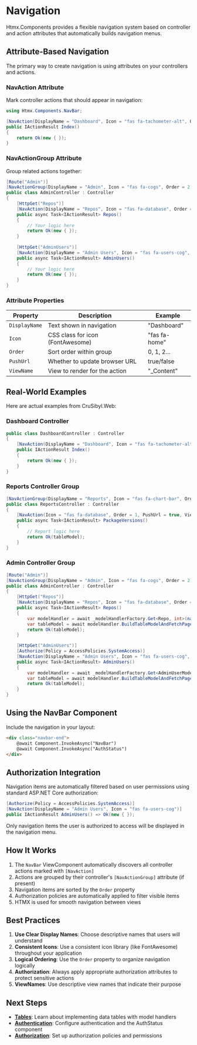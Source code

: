 # Navigation

Htmx.Components provides a flexible navigation system based on controller and action attributes that automatically builds navigation menus.

## Attribute-Based Navigation

The primary way to create navigation is using attributes on your controllers and actions.

### NavAction Attribute

Mark controller actions that should appear in navigation:

```csharp
using Htmx.Components.NavBar;

[NavAction(DisplayName = "Dashboard", Icon = "fas fa-tachometer-alt", Order = 0, PushUrl = true, ViewName = "_Content")]
public IActionResult Index()
{
    return Ok(new { });
}
```

### NavActionGroup Attribute

Group related actions together:

```csharp
[Route("Admin")]
[NavActionGroup(DisplayName = "Admin", Icon = "fas fa-cogs", Order = 2)]
public class AdminController : Controller
{
    [HttpGet("Repos")]
    [NavAction(DisplayName = "Repos", Icon = "fas fa-database", Order = 0, PushUrl = true, ViewName = "_Repos")]
    public async Task<IActionResult> Repos()
    {
        // Your logic here
        return Ok(new { });
    }
    
    [HttpGet("AdminUsers")]
    [NavAction(DisplayName = "Admin Users", Icon = "fas fa-users-cog", Order = 1, PushUrl = true, ViewName = "_AdminUsers")]
    public async Task<IActionResult> AdminUsers()
    {
        // Your logic here
        return Ok(new { });
    }
}
```

### Attribute Properties

| Property | Description | Example |
|----------|-------------|---------|
| `DisplayName` | Text shown in navigation | "Dashboard" |
| `Icon` | CSS class for icon (FontAwesome) | "fas fa-home" |
| `Order` | Sort order within group | 0, 1, 2... |
| `PushUrl` | Whether to update browser URL | true/false |
| `ViewName` | View to render for the action | "_Content" |

## Real-World Examples

Here are actual examples from CruSibyl.Web:

### Dashboard Controller
```csharp
public class DashboardController : Controller
{
    [NavAction(DisplayName = "Dashboard", Icon = "fas fa-tachometer-alt", Order = 0, PushUrl = true, ViewName = "_Content")]
    public IActionResult Index()
    {
        return Ok(new { });
    }
}
```

### Reports Controller Group
```csharp
[NavActionGroup(DisplayName = "Reports", Icon = "fas fa-chart-bar", Order = 1)]
public class ReportsController : Controller
{
    [NavAction(Icon = "fas fa-database", Order = 1, PushUrl = true, ViewName = "_PackageVersions")]
    public async Task<IActionResult> PackageVersions()
    {
        // Report logic here
        return Ok(tableModel);
    }
}
```

### Admin Controller Group
```csharp
[Route("Admin")]
[NavActionGroup(DisplayName = "Admin", Icon = "fas fa-cogs", Order = 2)]
public class AdminController : Controller
{
    [HttpGet("Repos")]
    [NavAction(DisplayName = "Repos", Icon = "fas fa-database", Order = 0, PushUrl = true, ViewName = "_Repos")]
    public async Task<IActionResult> Repos()
    {
        var modelHandler = await _modelHandlerFactory.Get<Repo, int>(nameof(Repo), ModelUI.Table);
        var tableModel = await modelHandler.BuildTableModelAndFetchPageAsync();
        return Ok(tableModel);
    }

    [HttpGet("AdminUsers")]
    [Authorize(Policy = AccessPolicies.SystemAccess)]
    [NavAction(DisplayName = "Admin Users", Icon = "fas fa-users-cog", Order = 1, PushUrl = true, ViewName = "_AdminUsers")]
    public async Task<IActionResult> AdminUsers()
    {
        var modelHandler = await _modelHandlerFactory.Get<AdminUserModel, int>(nameof(AdminUserModel), ModelUI.Table);
        var tableModel = await modelHandler.BuildTableModelAndFetchPageAsync();
        return Ok(tableModel);
    }
}
```

## Using the NavBar Component

Include the navigation in your layout:

```html
<div class="navbar-end">
    @await Component.InvokeAsync("NavBar")
    @await Component.InvokeAsync("AuthStatus")
</div>
```

## Authorization Integration

Navigation items are automatically filtered based on user permissions using standard ASP.NET Core authorization:

```csharp
[Authorize(Policy = AccessPolicies.SystemAccess)]
[NavAction(DisplayName = "Admin Users", Icon = "fas fa-users-cog")]
public IActionResult AdminUsers() => Ok(new { });
```

Only navigation items the user is authorized to access will be displayed in the navigation menu.

## How It Works

1. The `NavBar` ViewComponent automatically discovers all controller actions marked with `[NavAction]`
2. Actions are grouped by their controller's `[NavActionGroup]` attribute (if present)
3. Navigation items are sorted by the `Order` property
4. Authorization policies are automatically applied to filter visible items
5. HTMX is used for smooth navigation between views

## Best Practices

1. **Use Clear Display Names**: Choose descriptive names that users will understand
2. **Consistent Icons**: Use a consistent icon library (like FontAwesome) throughout your application
3. **Logical Ordering**: Use the `Order` property to organize navigation logically
4. **Authorization**: Always apply appropriate authorization attributes to protect sensitive actions
5. **ViewNames**: Use descriptive view names that indicate their purpose

## Next Steps

- **[Tables](tables.md)**: Learn about implementing data tables with model handlers
- **[Authentication](authentication.md)**: Configure authentication and the AuthStatus component
- **[Authorization](authorization.md)**: Set up authorization policies and permissions